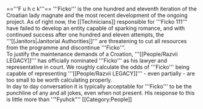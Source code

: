 =='''F u h c k'''==
'''Ficko''' is the one hundred and eleventh iteration of the Croatian lady magnate and the most recent development of the ongoing project. As of right now, the [[Technicians]] responsible for '''Ficko 111''' have failed to develop an entity capable of sparking romance, and with continued success after one hundred and eleven attempts, the '''[[Janitors|Janitorial Authorities]]''' are threatening to cut all resources from the programme and discontinue '''Ficko'''. <br /> To justify the maintenance demands of a Croation, '''[[People/Razvii LEGACY]]''' has officially nominated '''Ficko''' as his lawyer and representative in court. We roughly calculate the odds of '''Ficko''' being capable of representing '''[[People/Razvii LEGACY]]''' - even partially - are too small to be worth calculating properly. <br /> In day to day conversation it is typically acceptable for '''Ficko''' to be the punchline of any and all jokes, even when not present. His response to this is little more than ''"Fyuhck"''
[[Category:People]]
